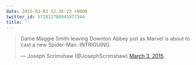 ```yaml
---
date: 2015-03-03 12:36:23 +0000
twitter_id: 572812780945977344
title: ''
---
```


<blockquote class="twitter-tweet"><p lang="en" dir="ltr">Dame Maggie Smith leaving Downton Abbey just as Marvel is about to cast a new Spider-Man. INTRIGUING.</p>&mdash; Joseph Scrimshaw (@JosephScrimshaw) <a href="https://twitter.com/JosephScrimshaw/status/572572225137590272?ref_src=twsrc%5Etfw">March 3, 2015</a></blockquote>
<script async src="https://platform.twitter.com/widgets.js" charset="utf-8"></script>
